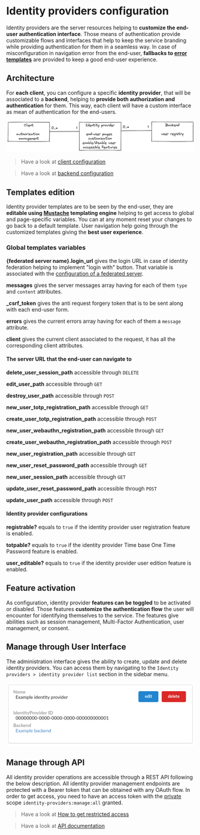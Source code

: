 # Identity providers configuration

Identity providers are the server resources helping to __customize the end-user authentication interface__. Those means of authentication provide customizable flows and interfaces that help to keep the service branding while providing authentication for them in a seamless way. In case of misconfiguration in navigation error from the end-user, __fallbacks to [error templates](configuration/error-templates)__ are provided to keep a good end-user experience.

## Architecture

For __each client__, you can configure a specific __identity provider__, that will be associated to a __backend__, helping to __provide both authorization and authentication__ for them. This way, each client will have a custom interface as mean of authentication for the end-users.

![Clients, identity providers, and backends](/assets/images/client-identity-provider-backend-en.png)

> Have a look at [client configuration](provider-configuration/configure-clients.md)

> Have a look at [backend configuration](provider-configuration/configure-backends.md)

## Templates edition

Identity provider templates are to be seen by the end-user, they are __editable using [Mustache](https://mustache.github.io/) templating engine__ helping to get access to global and page-specific variables. You can at any moment reset your changes to go back to a default template. User navigation help going through the customized templates giving the __best user experience__.

### Global templates variables

<div class="parameters">

__{federated server name}.login_url__ gives the login URL in case of identity federation helping to implement "login with" button. That variable is associated with the [configuration of a federated server](/docs/provider-configuration/backends/identity-federation).

__messages__ gives the server messages array having for each of them `type` and `content` attributes.

__\_csrf_token__ gives the anti request forgery token that is to be sent along with each end-user form.

__errors__ gives the current errors array having for each of them a `message` attribute.

__client__ gives the current client associated to the request, it has all the corresponding client attributes.

#### The server URL that the end-user can navigate to

__delete_user_session_path__ accessible through `DELETE`

__edit_user_path__ accessible through `GET`

__destroy_user_path__ accessible through `POST`

__new_user_totp_registration_path__ accessible through `GET`

__create_user_totp_registration_path__ accessible through `POST`

__new_user_webauthn_registration_path__ accessible through `GET`

__create_user_webauthn_registration_path__ accessible through `POST`

__new_user_registration_path__ accessible through `GET`

__new_user_reset_password_path__ accessible through `GET`

__new_user_session_path__ accessible through `GET`

__update_user_reset_password_path__ accessible through `POST`

__update_user_path__ accessible through `POST`

#### Identity provider configurations

__registrable?__ equals to `true` if the identity provider user registration feature is enabled.

__totpable?__ equals to `true` if the identity provider Time base One Time Password feature is enabled.

__user_editable?__ equals to `true` if the identity provider user edition feature is enabled.

</div>

## Feature activation

As configuration, identity provider __features can be toggled__ to be activated or disabled. Those features __customize the authentication flow__ the user will encounter for identifying themselves to the service. The features give abilities such as session management, Multi-Factor Authentication, user management, or consent.

## Manage through User Interface

The administration interface gives the ability to create, update and delete identity providers. You can access them by navigating to the `Identity providers > identity provider list` section in the sidebar menu.

![identity provider view](/assets/images/identity-providers-list.png)

## Manage through API

All identity provider operations are accessible through a REST API following the below description. All identity provider management endpoints are protected with a Bearer token that can be obtained with any OAuth flow. In order to get access, you need to have an access token with the [private](configure-scopes.md#public-vs-private-scopes) scope `identity-providers:manage:all` granted.


> Have a look at [How to get restricted access](management-api#get-an-access-token)

> Have a look at [API documentation](/api/list-identity-providers)

